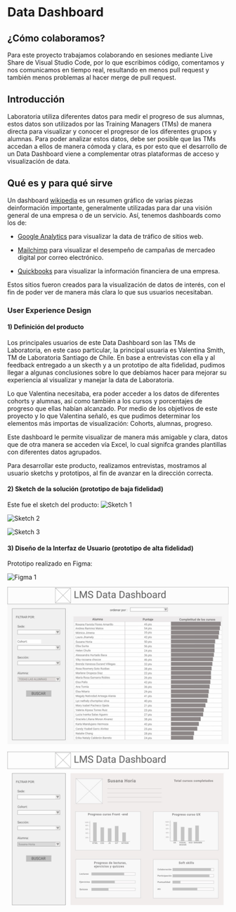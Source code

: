 ﻿# Data Dashboard

## ¿Cómo colaboramos?

Para este proyecto trabajamos colaborando en sesiones mediante Live Share de Visual Studio Code, por lo que escribimos código, comentamos y nos comunicamos en tiempo real, resultando en menos pull request y también menos problemas al hacer merge de pull request.

## Introducción

Laboratoria utiliza diferentes datos para medir el progreso de sus alumnas,
estos datos son utilizados por las Training Managers (TMs) de manera directa para
visualizar y conocer el progresor de los diferentes grupos y alumnas.
Para poder analizar estos datos, debe ser posible que las TMs accedan a ellos de manera
cómoda y clara, es por esto que el desarrollo de un Data Dashboard viene a complementar
otras plataformas de acceso y visualización de data.

## Qué es y para qué sirve

Un dashboard [wikipedia](https://goo.gl/P7PF4y)
es un resumen gráfico de varias piezas deinformación importante, generalmente utilizadas para dar una visión general de una empresa o de un servicio. Así, tenemos dashboards como los de:

* [Google Analytics](https://assets.econsultancy.com/images/resized/0003/3813/mobile_commerce_dashboard-blog-full.png)
  para visualizar la data de tráfico de sitios web.

* [Mailchimp](https://blog.mailchimp.com/wp-content/uploads/2016/11/Dashboard-view-3-Copy-1008x768.jpg)
  para visualizar el desempeño de campañas de mercadeo digital por correo
  electrónico.

* [Quickbooks](https://quickbooks.intuit.com/content/dam/intuit/quickbooks/branding/make-organization-easy-visual.png)
  para visualizar la información financiera de una empresa.

Estos sitios fueron creados para la visualización de datos de interés, con el fin de poder ver de manera más clara lo que sus usuarios necesitaban.

### User Experience Design

#### 1) Definición del producto

Los principales usuarios de este Data Dashboard son las TMs de Laboratoria, en este caso particular, la principal usuaria es Valentina Smith, TM de Laboratoria Santiago de Chile.
En base a entrevistas con ella y al feedback entregado a un skecth y a un prototipo de alta fidelidad, pudimos llegar a algunas conclusiones sobre lo que debíamos hacer para mejorar su experiencia al visualizar y manejar la data de Laboratoria.

Lo que Valentina necesitaba, era poder acceder a los datos de diferentes cohorts y alumnas, así como también a los cursos y porcentajes de progreso que ellas habían alcanzado.
Por medio de los objetivos de este proyecto y lo que Valentina señaló, es que pudimos determinar los elementos más importas de visualización:
Cohorts, alumnas, progreso.

Este dashboard le permite visualizar de manera más amigable y clara, datos que de otra manera se acceden vía Excel, lo cual signifca grandes plantillas con diferentes datos agrupados.

Para desarrollar este producto, realizamos entrevistas, mostramos al usuario sketchs y prototipos, al fin de avanzar en la dirección correcta.

#### 2) Sketch de la solución (prototipo de baja fidelidad)

Este fue el sketch del producto:
![Sketch 1](https://raw.githubusercontent.com/jotaparra/scl-2018-05-bc-core-am-datadashboard/master/src/img/sketch_1_index.jpeg)

![Sketch 2](https://raw.githubusercontent.com/jotaparra/scl-2018-05-bc-core-am-datadashboard/master/src/img/sketch_2_todas%20las%20alumnas.jpeg)

![Sketch 3](https://raw.githubusercontent.com/jotaparra/scl-2018-05-bc-core-am-datadashboard/master/src/img/sketch_3_Alumna%20especifica.jpeg)


#### 3) Diseño de la Interfaz de Usuario (prototipo de alta fidelidad)

Prototipo realizado en Figma:

![Figma 1](https://raw.githubusercontent.com/jotaparra/scl-2018-05-bc-core-am-datadashboard/master/src/img/WhatsApp%20Image%202018-06-24%20at%2019.57.43.jpeg)

![Figma 2](https://raw.githubusercontent.com/Karmacode00/scl-2018-05-bc-core-am-datadashboard/master/src/img/WhatsApp%20Image%202018-06-24%20at%2019.57.51.jpeg)

![Figma 3](https://raw.githubusercontent.com/Karmacode00/scl-2018-05-bc-core-am-datadashboard/master/src/img/WhatsApp%20Image%202018-06-24%20at%2019.57.15.jpeg)

